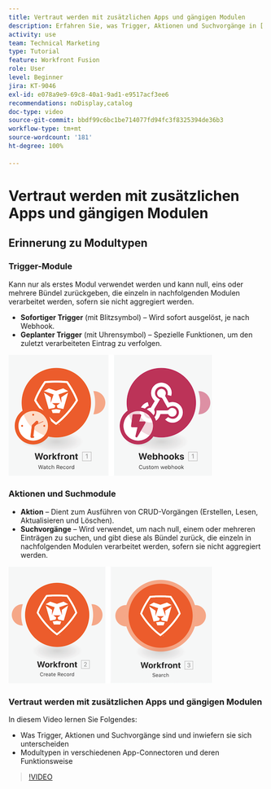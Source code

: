 ```yaml
---
title: Vertraut werden mit zusätzlichen Apps und gängigen Modulen
description: Erfahren Sie, was Trigger, Aktionen und Suchvorgänge in [!DNL Adobe Workfront Fusion]sind und wie Modultypen in verschiedenen App-Connectoren funktionieren.
activity: use
team: Technical Marketing
type: Tutorial
feature: Workfront Fusion
role: User
level: Beginner
jira: KT-9046
exl-id: e078a9e9-69c8-40a1-9ad1-e9517acf3ee6
recommendations: noDisplay,catalog
doc-type: video
source-git-commit: bbdf99c6bc1be714077fd94fc3f8325394de36b3
workflow-type: tm+mt
source-wordcount: '181'
ht-degree: 100%

---
```


# Vertraut werden mit zusätzlichen Apps und gängigen Modulen

## Erinnerung zu Modultypen

### Trigger-Module

Kann nur als erstes Modul verwendet werden und kann null, eins oder mehrere Bündel zurückgeben, die einzeln in nachfolgenden Modulen verarbeitet werden, sofern sie nicht aggregiert werden.

* **Sofortiger Trigger** (mit Blitzsymbol) – Wird sofort ausgelöst, je nach Webhook.
* **Geplanter Trigger** (mit Uhrensymbol) – Spezielle Funktionen, um den zuletzt verarbeiteten Eintrag zu verfolgen.

![Ein Bild von Trigger-Modulen](assets/beyond-basic-modules-1.png)

### Aktionen und Suchmodule

* **Aktion** – Dient zum Ausführen von CRUD-Vorgängen (Erstellen, Lesen, Aktualisieren und Löschen).
* **Suchvorgänge** – Wird verwendet, um nach null, einem oder mehreren Einträgen zu suchen, und gibt diese als Bündel zurück, die einzeln in nachfolgenden Modulen verarbeitet werden, sofern sie nicht aggregiert werden.

![Bild von Aktions- und Suchmodulen](assets/beyond-basic-modules-2.png)

### Vertraut werden mit zusätzlichen Apps und gängigen Modulen

In diesem Video lernen Sie Folgendes:

* Was Trigger, Aktionen und Suchvorgänge sind und inwiefern sie sich unterscheiden
* Modultypen in verschiedenen App-Connectoren und deren Funktionsweise

>[!VIDEO](https://video.tv.adobe.com/v/335287/?quality=12&learn=on&enablevpops=1)
